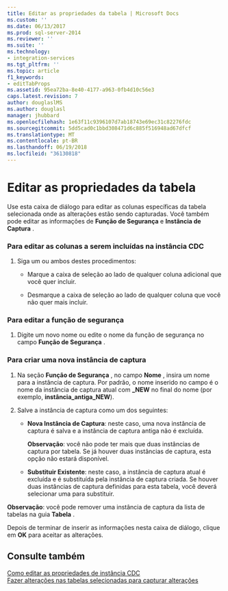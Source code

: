 ```yaml
---
title: Editar as propriedades da tabela | Microsoft Docs
ms.custom: ''
ms.date: 06/13/2017
ms.prod: sql-server-2014
ms.reviewer: ''
ms.suite: ''
ms.technology:
- integration-services
ms.tgt_pltfrm: ''
ms.topic: article
f1_keywords:
- editTabProps
ms.assetid: 95ea72ba-8e40-4177-a963-0fb4d10c56e3
caps.latest.revision: 7
author: douglaslMS
ms.author: douglasl
manager: jhubbard
ms.openlocfilehash: 1e63f11c9396107d7ab18743e69ec31c82276fdc
ms.sourcegitcommit: 5dd5cad0c1bbd308471d6c885f516948ad67dfcf
ms.translationtype: MT
ms.contentlocale: pt-BR
ms.lasthandoff: 06/19/2018
ms.locfileid: "36130818"
---
```

# <a name="edit-the-table-properties"></a>Editar as propriedades da tabela
  Use esta caixa de diálogo para editar as colunas específicas da tabela selecionada onde as alterações estão sendo capturadas. Você também pode editar as informações de **Função de Segurança** e **Instância de Captura** .  
  
### <a name="to-edit-the-columns-to-include-in-the-cdc-instance"></a>Para editar as colunas a serem incluídas na instância CDC  
  
1.  Siga um ou ambos destes procedimentos:  
  
    -   Marque a caixa de seleção ao lado de qualquer coluna adicional que você quer incluir.  
  
    -   Desmarque a caixa de seleção ao lado de qualquer coluna que você não quer mais incluir.  
  
### <a name="to-edit-the-security-role"></a>Para editar a função de segurança  
  
1.  Digite um novo nome ou edite o nome da função de segurança no campo **Função de Segurança** .  
  
### <a name="to-create-a-new-capture-instance"></a>Para criar uma nova instância de captura  
  
1.  Na seção **Função de Segurança** , no campo **Nome** , insira um nome para a instância de captura. Por padrão, o nome inserido no campo é o nome da instância de captura atual com **_NEW** no final do nome (por exemplo, **instância_antiga_NEW**).  
  
2.  Salve a instância de captura como um dos seguintes:  
  
    -   **Nova Instância de Captura**: neste caso, uma nova instância de captura é salva e a instância de captura antiga não é excluída.  
  
         **Observação**: você não pode ter mais que duas instâncias de captura por tabela. Se já houver duas instâncias de captura, esta opção não estará disponível.  
  
    -   **Substituir Existente**: neste caso, a instância de captura atual é excluída e é substituída pela instância de captura criada. Se houver duas instâncias de captura definidas para esta tabela, você deverá selecionar uma para substituir.  
  
 **Observação**: você pode remover uma instância de captura da lista de tabelas na guia **Tabela** .  
  
 Depois de terminar de inserir as informações nesta caixa de diálogo, clique em **OK** para aceitar as alterações.  
  
## <a name="see-also"></a>Consulte também  
 [Como editar as propriedades de instância CDC](how-to-edit-the-cdc-instance-properties.md)   
 [Fazer alterações nas tabelas selecionadas para capturar alterações](make-changes-to-the-tables-selected-for-capturing-changes.md)  
  
  